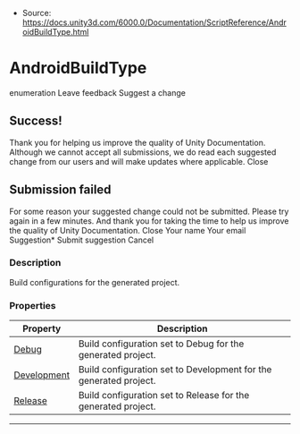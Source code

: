 * Source: https://docs.unity3d.com/6000.0/Documentation/ScriptReference/AndroidBuildType.html

# AndroidBuildType
enumeration
Leave feedback
Suggest a change
## Success!
Thank you for helping us improve the quality of Unity Documentation. Although we cannot accept all submissions, we do read each suggested change from our users and will make updates where applicable.
Close
## Submission failed
For some reason your suggested change could not be submitted. Please <a>try again</a> in a few minutes. And thank you for taking the time to help us improve the quality of Unity Documentation.
Close
Your name Your email Suggestion* Submit suggestion
Cancel
### Description
Build configurations for the generated project.
### Properties
Property | Description  
---|---  
[Debug](https://docs.unity3d.com/6000.0/Documentation/ScriptReference/AndroidBuildType.Debug.html) | Build configuration set to Debug for the generated project.  
[Development](https://docs.unity3d.com/6000.0/Documentation/ScriptReference/AndroidBuildType.Development.html) | Build configuration set to Development for the generated project.  
[Release](https://docs.unity3d.com/6000.0/Documentation/ScriptReference/AndroidBuildType.Release.html) | Build configuration set to Release for the generated project.  
* * *
